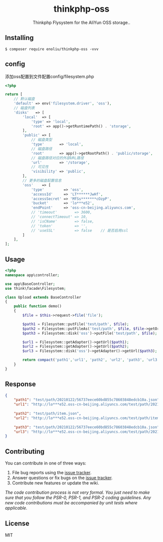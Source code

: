<h1 align="center"> thinkphp-oss </h1>

<p align="center"> Thinkphp Flysystem for the AliYun OSS storage..</p>


## Installing

```shell
$ composer require enoliu/thinkphp-oss -vvv
```

## config
添加oss配置到文件配置config/filesystem.php
```php
<?php

return [
    // 默认磁盘
    'default' => env('filesystem.driver', 'oss'),
    // 磁盘列表
    'disks'   => [
        'local'  => [
            'type' => 'local',
            'root' => app()->getRuntimePath() . 'storage',
        ],
        'public' => [
            // 磁盘类型
            'type'       => 'local',
            // 磁盘路径
            'root'       => app()->getRootPath() . 'public/storage',
            // 磁盘路径对应的外部URL路径
            'url'        => '/storage',
            // 可见性
            'visibility' => 'public',
        ],
        // 更多的磁盘配置信息
        'oss'    => [
            'type'         => 'oss',
            'accessId'     => 'LT******JwHf',
            'accessSecret' => 'MfSs*******cOzpP',
            'bucket'       => 'lo***e52',
            'endPoint'     => 'oss-cn-beijing.aliyuncs.com',
            // 'timeout'        => 3600,
            // 'connectTimeout' => 10,
            // 'isCName'        => false,
            // 'token'          => '',
            // 'useSSL'         => false    // 是否启用ssl
        ]
    ],
];

```

## Usage

```php
<?php
namespace app\controller;

use app\BaseController;
use think\facade\Filesystem;

class Upload extends BaseController
{
    public function demo()
    {
        $file = $this->request->file('file');

        $path1 = Filesystem::putFile('test/path', $file);
        $path2 = Filesystem::putFileAs('test/path', $file, $file->getOriginalName());
        $path3 = Filesystem::disk('oss')->putFile('test/path', $file);  // 指定disk驱动

        $url1 = Filesystem::getAdapter()->getUrl($path1);
        $url2 = Filesystem::getAdapter()->getUrl($path2);
        $url3 = Filesystem::disk('oss')->getAdapter()->getUrl($path3);

        return compact('path1','url1', 'path2', 'url2', 'path3', 'url3');
    }
}

```
## Response
```json
{
    "path1": "test/path/20210122/56737eece60bd855c78603848edcb10a.json",
    "url1": "http://lo***e52.oss-cn-beijing.aliyuncs.com/test/path/20210122/56737eece60bd855c78603848edcb10a.json",
    
    "path2": "test/path/item.json",
    "url2": "http://lo***e52.oss-cn-beijing.aliyuncs.com/test/path/item.json",
    
    "path3": "test/path/20210122/56737eece60bd855c78603848edcb10a.json",
    "url3": "http://lo***e52.oss-cn-beijing.aliyuncs.com/test/path/20210122/56737eece60bd855c78603848edcb10a.json"
}
```

## Contributing

You can contribute in one of three ways:

1. File bug reports using the [issue tracker](https://github.com/enoliu/thinkphp-oss/issues).
2. Answer questions or fix bugs on the [issue tracker](https://github.com/enoliu/thinkphp-oss/issues).
3. Contribute new features or update the wiki.

_The code contribution process is not very formal. You just need to make sure that you follow the PSR-0, PSR-1, and PSR-2 coding guidelines. Any new code contributions must be accompanied by unit tests where applicable._

## License

MIT